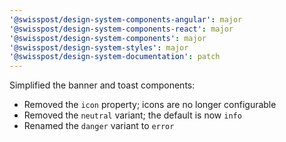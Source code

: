 ```yaml
---
'@swisspost/design-system-components-angular': major
'@swisspost/design-system-components-react': major
'@swisspost/design-system-components': major
'@swisspost/design-system-styles': major
'@swisspost/design-system-documentation': patch
---
```


Simplified the banner and toast components:

- Removed the `icon` property; icons are no longer configurable
- Removed the `neutral` variant; the default is now `info`
- Renamed the `danger` variant to `error`
